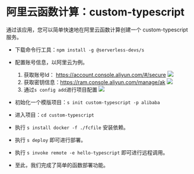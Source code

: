 # 阿里云函数计算：custom-typescript

通过该应用，您可以简单快速地在阿里云函数计算创建一个 custom-typescript 服务。

- 下载命令行工具：`npm install -g @serverless-devs/s`

- 配置账号信息，以阿里云为例。
    1. 获取账号Id： https://account.console.aliyun.com/#/secure
        ![](https://images.serverlessfans.com/s-tool/zh/start-1.jpg)
    2. 获取密钥信息：https://ram.console.aliyun.com/manage/ak
        ![](https://images.serverlessfans.com/s-tool/zh/start-2.jpg)
    3. 通过`s config add`进行项目配置
        ![](https://images.serverlessfans.com/s-tool/zh/start-3.jpg)

- 初始化一个模版项目：`s init custom-typescript -p alibaba`
- 进入项目：`cd custom-typescript`

- 执行 `s install docker -f ./fcfile` 安装依赖。

- 执行 `s deploy` 即可进行部署。

- 执行 `s invoke remote -e hello-typescript` 即可进行远程调用。

- 至此，我们完成了简单的函数部署功能。